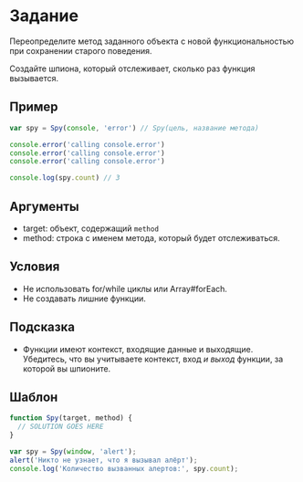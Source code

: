 # Задание

Переопределите метод заданного объекта с новой функциональностью при сохранении старого поведения.

Создайте шпиона, который отслеживает, сколько раз функция вызывается.

## Пример

```js
var spy = Spy(console, 'error') // Spy(цель, название метода)

console.error('calling console.error')
console.error('calling console.error')
console.error('calling console.error')

console.log(spy.count) // 3
```

## Аргументы

* target: объект, содержащий `method`
* method: строка с именем метода, который будет отслеживаться.

## Условия

* Не использовать for/while циклы или Array#forEach.
* Не создавать лишние функции.

## Подсказка

* Функции имеют контекст, входящие данные и выходящие. Убедитесь, что вы учитываете контекст, вход *и выход* функции, за которой вы шпионите.

## Шаблон

```js
function Spy(target, method) {
  // SOLUTION GOES HERE
}

var spy = Spy(window, 'alert');
alert('Никто не узнает, что я вызывал алёрт');
console.log('Количество вызванных алертов:', spy.count);
```
